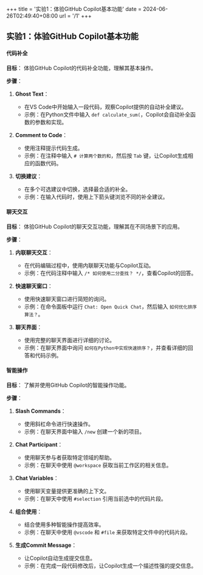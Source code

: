 +++
title = '实验1：体验GitHub Copilot基本功能'
date = 2024-06-26T02:49:40+08:00
url = '/1'
+++

## 实验1：体验GitHub Copilot基本功能

#### 代码补全

**目标**：
体验GitHub Copilot的代码补全功能，理解其基本操作。

**步骤**：
1. **Ghost Text**：
   - 在VS Code中开始输入一段代码，观察Copilot提供的自动补全建议。
   - 示例：在Python文件中输入 `def calculate_sum(`，Copilot会自动补全函数的参数和实现。

2. **Comment to Code**：
   - 使用注释提示代码生成。
   - 示例：在注释中输入 `# 计算两个数的和`，然后按 `Tab` 键，让Copilot生成相应的函数代码。

3. **切换建议**：
   - 在多个可选建议中切换，选择最合适的补全。
   - 示例：在输入代码时，使用上下箭头键浏览不同的补全建议。

#### 聊天交互

**目标**：
体验GitHub Copilot的聊天交互功能，理解其在不同场景下的应用。

**步骤**：
1. **内联聊天交互**：
   - 在代码编辑过程中，使用内联聊天功能与Copilot互动。
   - 示例：在代码注释中输入 `/* 如何使用二分查找？ */`，查看Copilot的回答。

2. **快速聊天窗口**：
   - 使用快速聊天窗口进行简短的询问。
   - 示例：在命令面板中运行 `Chat: Open Quick Chat`，然后输入 `如何优化排序算法？`。

3. **聊天界面**：
   - 使用完整的聊天界面进行详细的讨论。
   - 示例：在聊天界面中询问 `如何在Python中实现快速排序？`，并查看详细的回答和代码示例。

#### 智能操作

**目标**：
了解并使用GitHub Copilot的智能操作功能。

**步骤**：
1. **Slash Commands**：
   - 使用斜杠命令进行快速操作。
   - 示例：在聊天界面中输入 `/new` 创建一个新的项目。

2. **Chat Participant**：
   - 使用聊天参与者获取特定领域的帮助。
   - 示例：在聊天中使用 `@workspace` 获取当前工作区的相关信息。

3. **Chat Variables**：
   - 使用聊天变量提供更准确的上下文。
   - 示例：在聊天中使用 `#selection` 引用当前选中的代码片段。

4. **组合使用**：
   - 结合使用多种智能操作提高效率。
   - 示例：在聊天中使用 `@vscode` 和 `#file` 来获取特定文件中的代码片段。

5. **生成Commit Message**：
   - 让Copilot自动生成提交信息。
   - 示例：在完成一段代码修改后，让Copilot生成一个描述性强的提交信息。